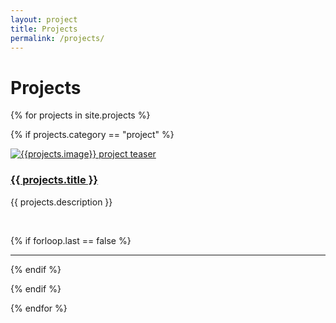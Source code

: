 ```yaml
---
layout: project
title: Projects
permalink: /projects/
---
```


# Projects

{% for projects in site.projects %}


{% if projects.category == "project" %}

<div class="pubitem">
  <div class="pubteaser">
    <a href="{{site.url  | append: site.baseurl | append: projects.permalink}}">
      <img src="../{{ projects.image }}" alt="{{projects.image}} project teaser"/>
    </a>
  </div>
   <h3><a href="{{site.url  | append: site.baseurl | append: projects.permalink}}">{{ projects.title }}</a></h3>
  <p>{{ projects.description }}</p>
</div>

<br>
<!-- <br> -->

{% if forloop.last == false %}

<hr>
{% endif %}

{% endif %}

{% endfor %} 
